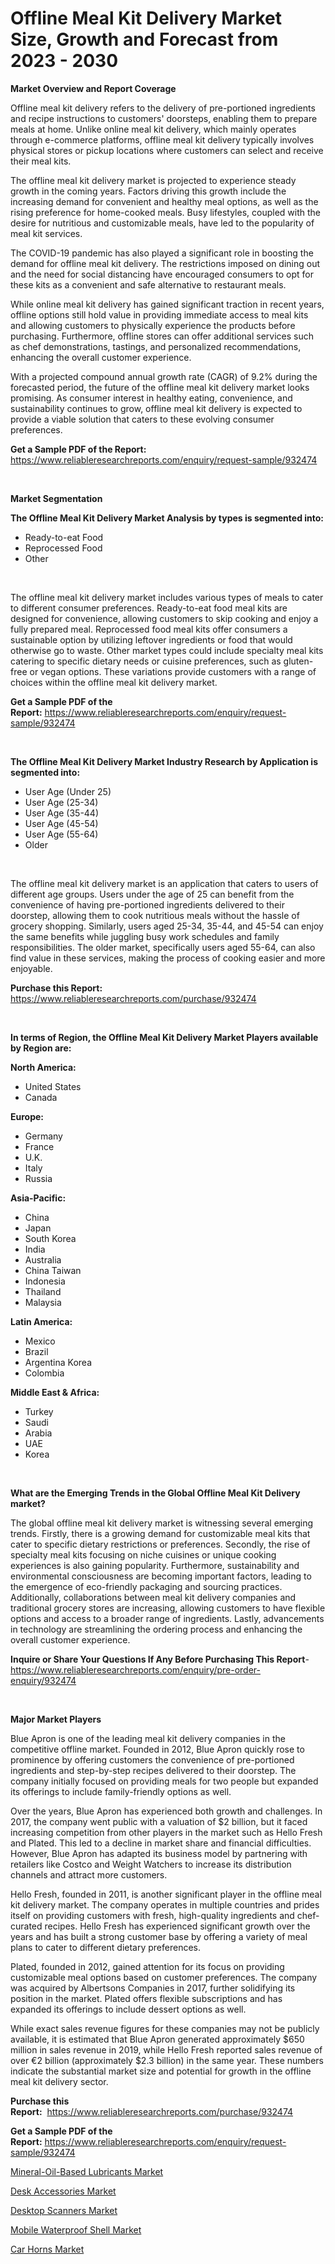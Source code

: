 <p><h1>Offline Meal Kit Delivery Market Size, Growth and Forecast from 2023 - 2030</h1></p><p><strong>Market Overview and Report Coverage</strong></p>
<p><p>Offline meal kit delivery refers to the delivery of pre-portioned ingredients and recipe instructions to customers' doorsteps, enabling them to prepare meals at home. Unlike online meal kit delivery, which mainly operates through e-commerce platforms, offline meal kit delivery typically involves physical stores or pickup locations where customers can select and receive their meal kits.</p><p>The offline meal kit delivery market is projected to experience steady growth in the coming years. Factors driving this growth include the increasing demand for convenient and healthy meal options, as well as the rising preference for home-cooked meals. Busy lifestyles, coupled with the desire for nutritious and customizable meals, have led to the popularity of meal kit services.</p><p>The COVID-19 pandemic has also played a significant role in boosting the demand for offline meal kit delivery. The restrictions imposed on dining out and the need for social distancing have encouraged consumers to opt for these kits as a convenient and safe alternative to restaurant meals.</p><p>While online meal kit delivery has gained significant traction in recent years, offline options still hold value in providing immediate access to meal kits and allowing customers to physically experience the products before purchasing. Furthermore, offline stores can offer additional services such as chef demonstrations, tastings, and personalized recommendations, enhancing the overall customer experience.</p><p>With a projected compound annual growth rate (CAGR) of 9.2% during the forecasted period, the future of the offline meal kit delivery market looks promising. As consumer interest in healthy eating, convenience, and sustainability continues to grow, offline meal kit delivery is expected to provide a viable solution that caters to these evolving consumer preferences.</p></p>
<p><strong>Get a Sample PDF of the Report:</strong> <a href="https://www.reliableresearchreports.com/enquiry/request-sample/932474">https://www.reliableresearchreports.com/enquiry/request-sample/932474</a></p>
<p>&nbsp;</p>
<p><strong>Market Segmentation</strong></p>
<p><strong>The Offline Meal Kit Delivery Market Analysis by types is segmented into:</strong></p>
<p><ul><li>Ready-to-eat Food</li><li>Reprocessed Food</li><li>Other</li></ul></p>
<p>&nbsp;</p>
<p><p>The offline meal kit delivery market includes various types of meals to cater to different consumer preferences. Ready-to-eat food meal kits are designed for convenience, allowing customers to skip cooking and enjoy a fully prepared meal. Reprocessed food meal kits offer consumers a sustainable option by utilizing leftover ingredients or food that would otherwise go to waste. Other market types could include specialty meal kits catering to specific dietary needs or cuisine preferences, such as gluten-free or vegan options. These variations provide customers with a range of choices within the offline meal kit delivery market.</p></p>
<p><strong>Get a Sample PDF of the Report:</strong>&nbsp;<a href="https://www.reliableresearchreports.com/enquiry/request-sample/932474">https://www.reliableresearchreports.com/enquiry/request-sample/932474</a></p>
<p>&nbsp;</p>
<p><strong>The Offline Meal Kit Delivery Market Industry Research by Application is segmented into:</strong></p>
<p><ul><li>User Age (Under 25)</li><li>User Age (25-34)</li><li>User Age (35-44)</li><li>User Age (45-54)</li><li>User Age (55-64)</li><li>Older</li></ul></p>
<p>&nbsp;</p>
<p><p>The offline meal kit delivery market is an application that caters to users of different age groups. Users under the age of 25 can benefit from the convenience of having pre-portioned ingredients delivered to their doorstep, allowing them to cook nutritious meals without the hassle of grocery shopping. Similarly, users aged 25-34, 35-44, and 45-54 can enjoy the same benefits while juggling busy work schedules and family responsibilities. The older market, specifically users aged 55-64, can also find value in these services, making the process of cooking easier and more enjoyable.</p></p>
<p><strong>Purchase this Report:</strong>&nbsp; <a href="https://www.reliableresearchreports.com/purchase/932474">https://www.reliableresearchreports.com/purchase/932474</a></p>
<p>&nbsp;</p>
<p><strong>In terms of Region, the Offline Meal Kit Delivery Market Players available by Region are:</strong></p>
<p>
    <p> <strong> North America: </strong>
        <ul>
            <li>United States</li>
            <li>Canada</li>
        </ul>
        </p> 
    <p> <strong> Europe: </strong>
        <ul>
            <li>Germany</li>
            <li>France</li>
            <li>U.K.</li>
            <li>Italy</li>
            <li>Russia</li>
        </ul>
        </p> 
    <p> <strong> Asia-Pacific: </strong>
        <ul>
            <li>China</li>
            <li>Japan</li>
            <li>South Korea</li>
            <li>India</li>
            <li>Australia</li>
            <li>China Taiwan</li>
            <li>Indonesia</li>
            <li>Thailand</li>
            <li>Malaysia</li>
        </ul>
        </p> 
    <p> <strong> Latin America: </strong>
        <ul>
            <li>Mexico</li>
            <li>Brazil</li>
            <li>Argentina Korea</li>
            <li>Colombia</li>
        </ul>
        </p> 
    <p> <strong> Middle East & Africa: </strong>
        <ul>
            <li>Turkey</li>
            <li>Saudi</li>
            <li>Arabia</li>
            <li>UAE</li>
            <li>Korea</li>
        </ul>
    </p>
    </p>
<p>&nbsp;</p>
<p><strong>What are the Emerging Trends in the Global Offline Meal Kit Delivery market?</strong></p>
<p><p>The global offline meal kit delivery market is witnessing several emerging trends. Firstly, there is a growing demand for customizable meal kits that cater to specific dietary restrictions or preferences. Secondly, the rise of specialty meal kits focusing on niche cuisines or unique cooking experiences is also gaining popularity. Furthermore, sustainability and environmental consciousness are becoming important factors, leading to the emergence of eco-friendly packaging and sourcing practices. Additionally, collaborations between meal kit delivery companies and traditional grocery stores are increasing, allowing customers to have flexible options and access to a broader range of ingredients. Lastly, advancements in technology are streamlining the ordering process and enhancing the overall customer experience.</p></p>
<p><strong>Inquire or Share Your Questions If Any Before Purchasing This Report</strong>- <a href="https://www.reliableresearchreports.com/enquiry/pre-order-enquiry/932474">https://www.reliableresearchreports.com/enquiry/pre-order-enquiry/932474</a></p>
<p>&nbsp;</p>
<p><strong>Major Market Players</strong></p>
<p><p>Blue Apron is one of the leading meal kit delivery companies in the competitive offline market. Founded in 2012, Blue Apron quickly rose to prominence by offering customers the convenience of pre-portioned ingredients and step-by-step recipes delivered to their doorstep. The company initially focused on providing meals for two people but expanded its offerings to include family-friendly options as well.</p><p>Over the years, Blue Apron has experienced both growth and challenges. In 2017, the company went public with a valuation of $2 billion, but it faced increasing competition from other players in the market such as Hello Fresh and Plated. This led to a decline in market share and financial difficulties. However, Blue Apron has adapted its business model by partnering with retailers like Costco and Weight Watchers to increase its distribution channels and attract more customers.</p><p>Hello Fresh, founded in 2011, is another significant player in the offline meal kit delivery market. The company operates in multiple countries and prides itself on providing customers with fresh, high-quality ingredients and chef-curated recipes. Hello Fresh has experienced significant growth over the years and has built a strong customer base by offering a variety of meal plans to cater to different dietary preferences.</p><p>Plated, founded in 2012, gained attention for its focus on providing customizable meal options based on customer preferences. The company was acquired by Albertsons Companies in 2017, further solidifying its position in the market. Plated offers flexible subscriptions and has expanded its offerings to include dessert options as well.</p><p>While exact sales revenue figures for these companies may not be publicly available, it is estimated that Blue Apron generated approximately $650 million in sales revenue in 2019, while Hello Fresh reported sales revenue of over €2 billion (approximately $2.3 billion) in the same year. These numbers indicate the substantial market size and potential for growth in the offline meal kit delivery sector.</p></p>
<p><strong>Purchase this Report:</strong>&nbsp;&nbsp;<a href="https://www.reliableresearchreports.com/purchase/932474">https://www.reliableresearchreports.com/purchase/932474</a></p>
<p></p>
<p><strong>Get a Sample PDF of the Report:</strong>&nbsp;<a href="https://www.reliableresearchreports.com/enquiry/request-sample/932474">https://www.reliableresearchreports.com/enquiry/request-sample/932474</a></p>
<p><p><a href="https://issuu.com/reportprime-2/docs/mineral-oil-based-lubricants-market-size-2030.pptx?fr=xKAE9_zU1NQ">Mineral-Oil-Based Lubricants Market</a></p><p><a href="https://medium.com/@laurenglover76/desk-accessories-market-size-growth-forecast-2023-2030-303a70851f50">Desk Accessories Market</a></p><p><a href="https://medium.com/@bernadetteball666/desktop-scanners-market-size-growth-forecast-2023-2030-4e9257391266">Desktop Scanners Market</a></p><p><a href="https://issuu.com/reportprime-2/docs/mobile-waterproof-shell-market-size-2030.pptx?fr=xKAE9_zU1NQ">Mobile Waterproof Shell Market</a></p><p><a href="https://www.linkedin.com/pulse/car-horns-market-insights-players-forecast-till-2030-1zaff/">Car Horns Market</a></p></p>